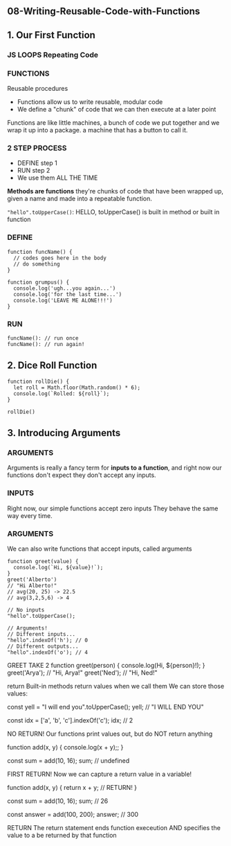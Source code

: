 ## 08-Writing-Reusable-Code-with-Functions

## 1. Our First Function

### JS LOOPS Repeating Code

### FUNCTIONS
Reusable procedures

- Functions allow us to write reusable, modular code
- We define a "chunk" of code that we can then execute at a later point

Functions are like little machines, a bunch of code we put together and we wrap it up into a package. a machine that has a button to call it.

### 2 STEP PROCESS
- DEFINE step 1
- RUN step 2
- We use them ALL THE TIME

**Methods are functions** they're chunks of code that have been wrapped up, given a name and made into a repeatable function.

`"hello".toUpperCase()`: HELLO, toUpperCase() is built in method or built in function

### DEFINE
```
function funcName() {
  // codes goes here in the body
  // do something
}
```
```
function grumpus() {
  console.log('ugh...you again...')
  console.log('for the last time...')
  console.log('LEAVE ME ALONE!!!')
}
```

### RUN
```
funcName(): // run once
funcName(): // run again!
```
## 2. Dice Roll Function
```
function rollDie() {
  let roll = Math.floor(Math.random() * 6);
  console.log(`Rolled: ${roll}`);
}

rollDie()
```
## 3. Introducing Arguments

### ARGUMENTS
Arguments is really a fancy term for **inputs to a function**, and right now our functions don't expect they don't accept any inputs.

### INPUTS
Right now, our simple functions accept zero inputs They behave the same way every time.

### ARGUMENTS
We can also write functions that accept inputs, called arguments

```
function greet(value) {
  console.log(`Hi, ${value}!`);
}
greet('Alberto')
// "Hi Alberto!"
// avg(20, 25) -> 22.5
// avg(3,2,5,6) -> 4
```

```
// No inputs
"hello".toUpperCase();

// Arguments!
// Different inputs...
"hello".indexOf('h'); // 0
// Different outputs...
"hello".indexOf('o'); // 4
```
GREET TAKE 2
function greet(person) { console.log(Hi, ${person}!); } greet('Arya'); // "Hi, Arya!" greet('Ned'); // "Hi, Ned!"

return
Built-in methods return values when we call them We can store those values:

const yell = "I will end you".toUpperCase(); yell; // "I WILL END YOU"

const idx = ['a', 'b', 'c'].indexOf('c'); idx; // 2

NO RETURN!
Our functions print values out, but do NOT return anything

function add(x, y) { console.log(x + y);; }

const sum = add(10, 16); sum; // undefined

FIRST RETURN!
Now we can capture a return value in a variable!

function add(x, y) { return x + y; // RETURN! }

const sum = add(10, 16); sum; // 26

const answer = add(100, 200); answer; // 300

RETURN
The return statement ends function execeution AND specifies the value to a be returned by that function